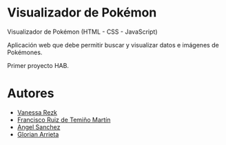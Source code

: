 # Visualizador de Pokémon

Visualizador de Pokémon (HTML - CSS - JavaScript)

Aplicación web que debe permitir buscar y visualizar datos e imágenes de Pokémones.

Primer proyecto HAB.

# Autores

- [Vanessa Rezk](https://www.linkedin.com/in/vanessarezk)
- [Francisco Ruiz de Temiño Martín](https://www.linkedin.com/in/franciscordtm)
- [Angel Sanchez](https://www.linkedin.com/in/asanchezsoy)
- [Glorian Arrieta](https://www.linkedin.com/in/glorian-arrieta-jaimes-5523b4225)
